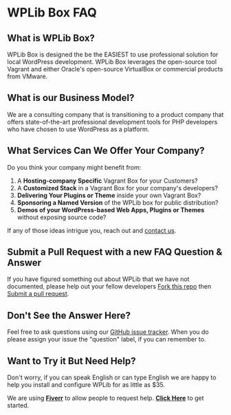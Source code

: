 # WPLib Box FAQ

## What is WPLib Box?
WPLib Box is designed the be the EASIEST to use professional solution for local WordPress 
development. WPLib Box leverages the open-source tool Vagrant and either Oracle's open-source 
VirtualBox or commercial products from VMware. 

## What is our Business Model?
We are a consulting company that is transitioning to a product company that offers state-of-the-art 
professional development tools for PHP developers who have chosen to use WordPress as a platform. 

## What Services Can We Offer Your Company?
Do you think your company might benefit from:

1. A **Hosting-company Specific** Vagrant Box for your Customers?
2. A **Customized Stack** in a Vagrant Box for your company's developers? 
4. **Delivering Your Plugins or Theme** inside your own Vagrant Box?
3. **Sponsoring a Named Version** of the WPLib box for public distribution?
5. **Demos of your WordPress-based Web Apps, Plugins or Themes** without exposing source code? 

If any of those ideas intrigue you, reach out and [contact us](mailto:team@wplib.com).  

## Submit a Pull Request with a new FAQ Question & Answer
If you have figured something out about WPLib that we have not documented, please help out your 
fellow developers [Fork this repo](https://github.com/wplib/wplib-box/compare#fork-destination-box) then 
[Submit a pull request](https://github.com/wplib/wplib-box/compare).

## Don't See the Answer Here?
Feel free to ask questions using our [GitHub issue tracker](https://github.com/wplib/wplib-box/issues/new). 
When you do please assign your issue the "question" label, if you can remember to. 

## Want to Try it But Need Help?
Don't worry, if you can speak English or can type English we are happy to help you install and configure WPLib for as little as $35.

We are using [**Fiverr**][1] to allow people to request help. [**Click Here**][1] to get started.
 
 [1]: https://www.fiverr.com/mikeschinkel/walk-you-thru-installing-a-local-stack-for-wordpress-development-on-your-machine
